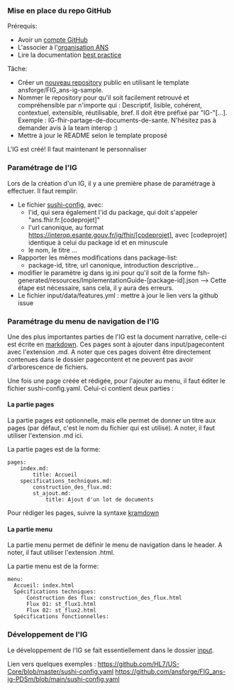 ### Mise en place du repo GitHub

Prérequis:
* Avoir un [compte GitHub](https://ansforge.github.io/Documentation/pages/docs/github.html)
* L'associer à l'[organisation ANS](https://ansforge.github.io/Documentation/pages/quick-start/biencommencer.html)
* Lire la documentation [best practice](https://build.fhir.org/ig/FHIR/ig-guidance/best-practice.html)

Tâche:
* Créer un [nouveau repository](https://github.com/organizations/ansforge/repositories/new) public en utilisant le template ansforge/FIG_ans-ig-sample.
* Nommer le repository pour qu'il soit facilement retrouvé et compréhensible par n'importe qui : Descriptif, lisible, cohérent, contextuel, extensible, réutilisable, bref. Il doit être préfixé par "IG-"[...]. Exemple : IG-fhir-partage-de-documents-de-sante. N'hésitez pas à demander avis à la team interop :)
* Mettre à jour le README selon le template proposé

L'IG est créé! Il faut maintenant le personnaliser

### Paramétrage de l'IG

Lors de la création d'un IG, il y a une première phase de paramétrage à effectuer. Il faut remplir:
* Le fichier [sushi-config](https://fshschool.org/docs/sushi/configuration/), avec:
   * l'id, qui sera également l'id du package, qui doit s'appeler "ans.fhir.fr.[codeprojet]"
   * l'url canonique, au format https://interop.esante.gouv.fr/ig/fhir/[codeprojet], avec [codeprojet] identique à celui du package id et en minuscule
   * le nom, le titre ...
* Rapporter les mêmes modifications dans package-list:
   * package-id, titre, url canonique, introduction descriptive...
* modifier le paramètre ig dans ig.ini pour qu'il soit de la forme fsh-generated/resources/ImplementationGuide-[package-id].json --> Cette étape est nécessaire, sans cela, il y aura des erreurs.
* Le fichier input/data/features.yml : mettre à jour le lien vers la github issue


### Paramétrage du menu de navigation de l'IG

Une des plus importantes parties de l'IG est la document narrative, celle-ci est écrite en [markdown](https://www.markdownguide.org/basic-syntax).
Ces pages sont à ajouter dans input/pagecontent avec l'extension .md. A noter que ces pages doivent être directement contenues dans le dossier pagecontent et ne peuvent pas avoir d'arborescence de fichiers.

Une fois une page créée et rédigée, pour l'ajouter au menu, il faut éditer le fichier sushi-config.yaml. Celui-ci contient deux parties : 

#### La partie pages

La partie pages est optionnelle, mais elle permet de donner un titre aux pages (par défaut, c'est le nom du fichier qui est utilisé). A noter, il faut utiliser l'extension .md ici.

La partie pages est de la forme:

```
pages:
    index.md:
        title: Accueil
    specifications_techniques.md:
        construction_des_flux.md:
        st_ajout.md:
            title: Ajout d'un lot de documents
```

Pour rédiger les pages, suivre la syntaxe [kramdown](https://kramdown.gettalong.org/syntax.html)

#### La partie menu

La partie menu permet de définir le menu de navigation dans le header. A noter, il faut utiliser l'extension .html.


La partie menu est de la forme:

```
menu:
  Accueil: index.html
  Spécifications techniques:
      Construction des flux: construction_des_flux.html
      Flux 01: st_flux1.html
      Flux 02: st_flux2.html
  Spécifications fonctionnelles:
```

### Développement de l'IG

Le développement de l'IG se fait essentiellement dans le dossier [input](https://build.fhir.org/ig/FHIR/ig-guidance/using-templates.html#igroot-input).


Lien vers quelques exemples :
https://github.com/HL7/US-Core/blob/master/sushi-config.yaml
https://github.com/ansforge/FIG_ans-ig-PDSm/blob/main/sushi-config.yaml